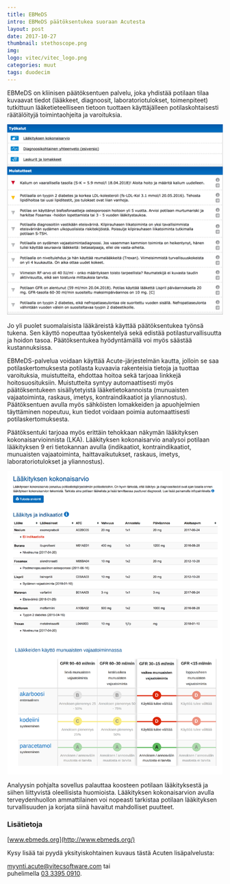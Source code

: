 ```yaml
---
title: EBMeDS
intro: EBMeDS päätöksentukea suoraan Acutesta
layout: post
date: 2017-10-27
thumbnail: stethoscope.png
img: 
logo: vitec/vitec_logo.png
categories: muut
tags: duodecim
---
```


EBMeDS on kliinisen päätöksentuen palvelu, joka yhdistää potilaan tilaa kuvaavat tiedot (lääkkeet, diagnoosit, laboratoriotulokset, toimenpiteet) tutkittuun lääketieteelliseen tietoon tuottaen käyttäjälleen potilaskohtaisesti räätälöityjä toimintaohjeita ja varoituksia. 


![EBMeDS](/portfolio/duodecim/Muistutteet.png)


Jo yli puolet suomalaisista lääkäreistä käyttää päätöksentukea työnsä tukena. Sen käyttö nopeuttaa työskentelyä sekä edistää potilasturvallisuutta ja hoidon tasoa. Päätöksentukea hyödyntämällä voi myös säästää kustannuksissa.

EBMeDS-palvelua voidaan käyttää Acute-järjestelmän kautta, jolloin se saa potilaskertomuksesta potilasta kuvaavia rakenteisia tietoja ja tuottaa varoituksia, muistutteita, ehdottaa hoitoa sekä tarjoaa linkkejä hoitosuosituksiin. Muistutteita syntyy automaattisesti myös päätöksentukeen sisällytetyistä lääketietokannoista (munuaisten vajaatoiminta, raskaus, imetys, kontraindikaatiot ja yliannostus). Päätöksentuen avulla myös sähköisten lomakkeiden ja apuohjelmien täyttäminen nopeutuu, kun tiedot voidaan poimia automaattisesti potilaskertomuksesta.

Päätöksentuki tarjoaa myös erittäin tehokkaan näkymän lääkityksen kokonaisarvioinnista (LKA). Lääkityksen kokonaisarvio analysoi potilaan lääkityksen 9 eri tietokannan avulla (indikaatiot, kontraindikaatiot, munuaisten vajaatoiminta, haittavaikutukset, raskaus, imetys, laboratoriotulokset ja yliannostus). 


![EBMeDS](/portfolio/duodecim/LKA.png)

Analyysin pohjalta sovellus palauttaa koosteen potilaan lääkityksestä ja siihen liittyvistä oleellisista huomioista. Lääkityksen kokonaisarvion avulla terveydenhuollon ammattilainen voi nopeasti tarkistaa potilaan lääkityksen turvallisuuden ja korjata siinä havaitut mahdolliset puutteet.  

### Lisätietoja

[www.ebmeds.org](http://www.ebmeds.org/)


Kysy lisää tai pyydä yksityiskohtainen kuvaus tästä Acuten lisäpalvelusta:  

[myynti.acute@vitecsoftware.com](mailto://myynti.acute@vitecsoftware.com) tai  
puhelimella [03 3395 0910](tel://+358333950910).
